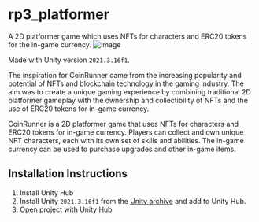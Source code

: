 # rp3_platformer
A 2D platformer game which uses NFTs for characters and ERC20 tokens for the in-game currency.
![image](https://user-images.githubusercontent.com/54744701/218635535-783e3d88-074d-4a55-9ce0-29ba36e2367b.png)


Made with Unity version `2021.3.16f1`.

The inspiration for CoinRunner came from the increasing popularity and potential of NFTs and blockchain technology in the gaming industry. The aim was to create a unique gaming experience by combining traditional 2D platformer gameplay with the ownership and collectibility of NFTs and the use of ERC20 tokens for in-game currency.

CoinRunner is a 2D platformer game that uses NFTs for characters and ERC20 tokens for in-game currency. Players can collect and own unique NFT characters, each with its own set of skills and abilities. The in-game currency can be used to purchase upgrades and other in-game items.

## Installation Instructions

1. Install Unity Hub
2. Install Unity `2021.3.16f1` from the [Unity archive](https://unity.com/releases/editor/archive) and add to Unity Hub.
3. Open project with Unity Hub
